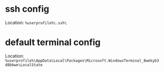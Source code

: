 # ssh config

Location: `%userprofile%\.ssh\`

# default terminal config

Location: `%userprofile%\AppData\Local\Packages\Microsoft.WindowsTerminal_8wekyb3d8bbwe\LocalState`
